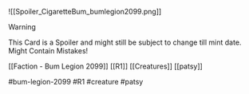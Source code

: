 ![[Spoiler_CigaretteBum_bumlegion2099.png]]


> [!warning] 
> This Card is a Spoiler and might still be subject to change till mint date. 
> Might Contain Mistakes!


[[Faction - Bum Legion 2099]]
[[R1]]
[[Creatures]]
[[patsy]]

#bum-legion-2099 #R1 #creature #patsy